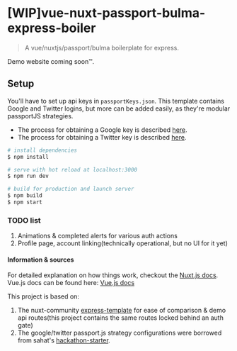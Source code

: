 # [WIP]vue-nuxt-passport-bulma-express-boiler

> A vue/nuxtjs/passport/bulma boilerplate for express.

Demo website coming soon™.

## Setup

You'll have to set up api keys in `passportKeys.json`. This template contains Google and Twitter logins, but more can be added easily, as they're modular passportJS strategies.

* The process for obtaining a Google key is described [here](https://developers.google.com/identity/protocols/OAuth2).
* The process for obtaining a Twitter key is described [here](https://developer.twitter.com/en/docs/basics/authentication/guides/access-tokens.html).

```bash
# install dependencies
$ npm install

# serve with hot reload at localhost:3000
$ npm run dev

# build for production and launch server
$ npm build
$ npm start
```
### TODO list

1. Animations & completed alerts for various auth actions
2. Profile page, account linking(technically operational, but no UI for it yet)

#### Information & sources

For detailed explanation on how things work, checkout the [Nuxt.js docs](https://nuxtjs.org/guide).
Vue.js docs can be found here: [Vue.js docs](https://vuejs.org/v2/guide/index.html)

This project is based on:

1.  The nuxt-community [express-template](https://github.com/nuxt-community/express-template) for ease of comparison & demo api routes(this project contains the same routes locked behind an auth gate)
2.  The google/twitter passport.js strategy configurations were borrowed from sahat's [hackathon-starter](https://github.com/sahat/hackathon-starter).
